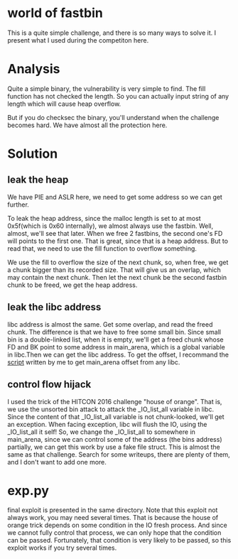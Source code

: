 # world of fastbin

This is a quite simple challenge, and there is so many ways to solve it. I present what I used during the competiton here.

# Analysis
Quite a simple binary, the vulnerability is very simple to find. The fill function has not checked the length. So you can actually input string of any length which will cause heap overflow.

But if you do checksec the binary, you'll understand when the challenge becomes hard.
We have almost all the protection here.

# Solution
## leak the heap
We have PIE and ASLR here, we need to get some address so we can get further.

To leak the heap address, since the malloc length is set to at most 0x5f(which is 0x60 internally), we almost always use the fastbin. Well, almost, we'll see that later. When we free 2 fastbins, the second one's FD will points to the first one. That is great, since that is a heap address. But to read that, we need to use the fill function to overflow something.

We use the fill to overflow the size of the next chunk, so, when free, we get a chunk bigger than its recorded size. That will give us an overlap, which may contain the next chunk. Then let the next chunk be the second fastbin chunk to be freed, we get the heap address.

## leak the libc address
libc address is almost the same. Get some overlap, and read the freed chunk. The difference is that we have to free some small bin. Since small bin is a double-linked list, when it is empty, we'll get a freed chunk whose FD and BK point to some address in main_arena, which is a global variable in libc.Then we can get the libc address. To get the offset, I recommand the [script](https://github.com/Escapingbug/get_main_arena) written by me to get main_arena offset from any libc.

## control flow hijack
I used the trick of the HITCON 2016 challenge "house of orange". That is, we use the unsorted bin attack to attack the _IO_list_all variable in libc. Since the content of that _IO_list_all variable is not chunk-looked, we'll get an exception. When facing exception, libc will flush the IO, using the _IO_list_all it self! So, we change the _IO_list_all to somewhere in main_arena, since we can control some of the address (the bins address) partially, we can get this work by use a fake file struct. This is almost the same as that challenge. Search for some writeups, there are plenty of them, and I don't want to add one more.

# exp.py
final exploit is presented in the same directory. Note that this exploit not always work, you may need several times. That is because the house of orange trick depends on some condition in the IO fresh process. And since we cannot fully control that process, we can only hope that the condition can be passed. Fortunately, that condition is very likely to be passed, so this exploit works if you try several times.
